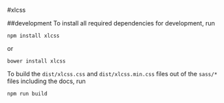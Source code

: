 #xlcss

##development
To install all required dependencies for development, run

```
npm install xlcss
```

or

```
bower install xlcss
```

To build the `dist/xlcss.css` and `dist/xlcss.min.css` files out of the `sass/*` files including the docs, run 

```
npm run build
```